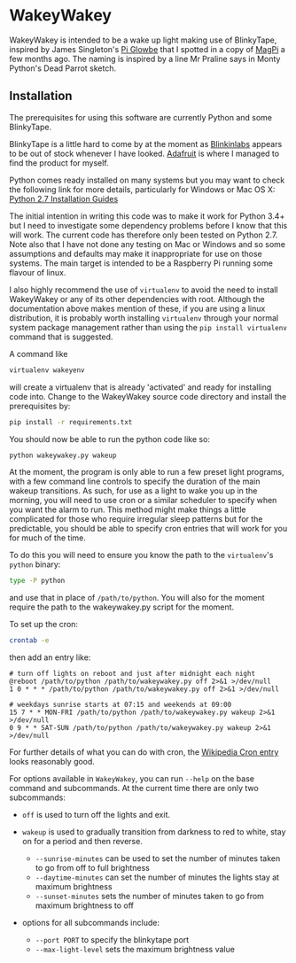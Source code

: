 # WakeyWakey
WakeyWakey is intended to be a wake up light making use of BlinkyTape, inspired by James Singleton's
[Pi Glowbe](https://github.com/jpsingleton/pi-glowbe) that I spotted in a copy of 
[MagPi](https://www.raspberrypi.org/magpi/) a few months ago. The naming is inspired by a line Mr Praline says in
Monty Python's Dead Parrot sketch.

## Installation

The prerequisites for using this software are currently Python and some BlinkyTape.

BlinkyTape is a little hard to come by at the moment as [Blinkinlabs](http://blinkinlabs.com/) appears to be out of
stock whenever I have looked. [Adafruit](https://www.adafruit.com/products/1605) is where I managed to find the product
for myself.

Python comes ready installed on many systems but you may want to check the following link for more details,
particularly for Windows or Mac OS X:
[Python 2.7 Installation Guides](http://docs.python-guide.org/en/latest/starting/installation/)

The initial intention in writing this code was to make it work for Python 3.4+ but I need to investigate some
dependency problems before I know that this will work. The current code has therefore only been tested on Python 2.7.
Note also that I have not done any testing on Mac or Windows and so some assumptions and defaults may make it
inappropriate for use on those systems. The main target is intended to be a Raspberry Pi running some flavour of linux.

I also highly recommend the use of `virtualenv` to avoid the need to install WakeyWakey or any of its other
dependencies with root. Although the documentation above makes mention of these, if you are using a linux distribution,
it is probably worth installing `virtualenv` through your normal system package management rather than using the
`pip install virtualenv` command that is suggested.

A command like

```bash
virtualenv wakeyenv
```

will create a virtualenv that is already 'activated' and ready for installing code into. Change to the WakeyWakey
source code directory and install the prerequisites by:

```bash
pip install -r requirements.txt
```

You should now be able to run the python code like so:

```bash
python wakeywakey.py wakeup
```

At the moment, the program is only able to run a few preset light programs, with a few command line controls to specify
the duration of the main wakeup transitions. As such, for use as a light to wake you up in the morning, you will need 
to use cron or a similar scheduler to specify when you want the alarm to run. This method might make things a little 
complicated for those who require irregular sleep patterns but for the predictable, you should be able to specify cron 
entries that will work for you for much of the time.

To do this you will need to ensure you know the path to the `virtualenv`'s `python` binary:

```bash
type -P python
```

and use that in place of `/path/to/python`. You will also for the moment require the path to the wakeywakey.py script for the moment.

To set up the cron:

```bash
crontab -e
```

then add an entry like:

```
# turn off lights on reboot and just after midnight each night
@reboot /path/to/python /path/to/wakeywakey.py off 2>&1 >/dev/null
1 0 * * * /path/to/python /path/to/wakeywakey.py off 2>&1 >/dev/null

# weekdays sunrise starts at 07:15 and weekends at 09:00
15 7 * * MON-FRI /path/to/python /path/to/wakeywakey.py wakeup 2>&1 >/dev/null
0 9 * * SAT-SUN /path/to/python /path/to/wakeywakey.py wakeup 2>&1 >/dev/null

```

For further details of what you can do with cron, the [Wikipedia Cron entry](https://en.wikipedia.org/wiki/Cron) looks 
reasonably good.

For options available in `WakeyWakey`, you can run `--help` on the base command and subcommands. At the current time 
there are only two subcommands:

 - `off` is used to turn off the lights and exit.
 - `wakeup` is used to gradually transition from darkness to red to white, stay on for a period and then reverse.
   - `--sunrise-minutes` can be used to set the number of minutes taken to go from off to full brightness
   - `--daytime-minutes` can set the number of minutes the lights stay at maximum brightness
   - `--sunset-minutes` sets the number of minutes taken to go from maximum brightness to off

 - options for all subcommands include:
   - `--port PORT` to specify the blinkytape port
   - `--max-light-level` sets the maximum brightness value
